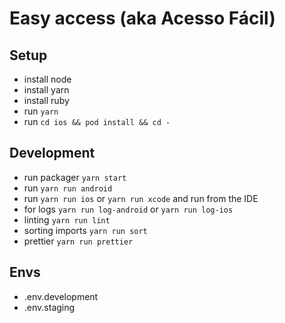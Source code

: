 # Easy access (aka Acesso Fácil)

## Setup

- install node
- install yarn
- install ruby
- run `yarn`
- run `cd ios && pod install && cd -`

## Development

- run packager `yarn start`
- run `yarn run android`
- run `yarn run ios` or `yarn run xcode` and run from the IDE
- for logs `yarn run log-android` or `yarn run log-ios`
- linting `yarn run lint`
- sorting imports `yarn run sort`
- prettier `yarn run prettier`


## Envs

- .env.development
- .env.staging
